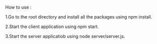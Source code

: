 How to use : 

1.Go to the root directory and install all the packages using npm install.

2.Start the client application using npm start.

3.Start the server applicatiob using node server/server.js.
